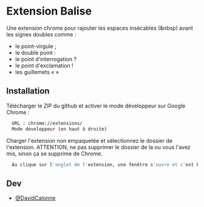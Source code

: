 # Extension Balise

Une extension chrome pour rajouter les espaces insécables (&nbsp) avant les signes doubles comme :
- le point-virgule&nbsp;;
- le double point&nbsp;:
- le point d'interrogation&nbsp;?
- le point d'exclamation&nbsp;!
- les guillemets&nbsp;«&nbsp;»


## Installation

Télécharger le ZIP du github et activer le mode  développeur sur Google Chrome :
```bash
  URL : chrome://extensions/
  Mode développeur (en haut à droite)
```
Charger l'extension non empaquetée et sélectionnez le dossier de l'extension. ATTENTION, ne pas supprimer le dossier de la ou vous l'avez mis, sinon ça se supprime de Chrome.

```bash
  Au clique sur l'onglet de l'extension, une fenêtre s'ouvre et c'est bon vous pouvez y insérer votre texte.
```
## Dev
- [@DavidCalonne ](https://www.github.com/davidcalonne)

